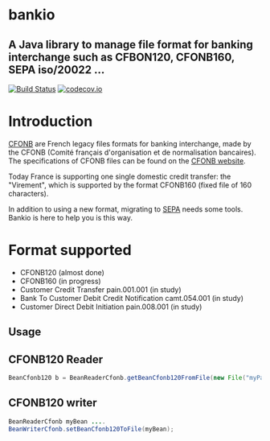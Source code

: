 # bankio
##  A Java library to manage file format for banking interchange such as CFBON120, CFONB160, SEPA  iso/20022 ... 
 [![Build Status](https://travis-ci.org/jpdark007/bankio.svg?branch=master)](https://travis-ci.org/jpdark007/bankio)
[![codecov.io](https://codecov.io/github/jpdark007/bankio/coverage.svg?branch=master)](https://codecov.io/github/jpdark007/bankio?branch=master)

# Introduction
[CFONB](http://fr.wikipedia.org/wiki/CFONB) are French legacy files formats for banking interchange, made by the CFONB (Comité français d'organisation et de normalisation bancaires). The specifications of CFONB files can be found on the [CFONB website](http://www.cfonb.org).

Today France is supporting one single domestic credit transfer: the "Virement", which is supported by the format CFONB160 (fixed file of 160 characters).

In addition to using a new format, migrating to [SEPA](https://en.wikipedia.org/wiki/Single_Euro_Payments_Area) needs some tools. Bankio is here to help you is this way.

# Format supported
 - CFONB120 (almost done)
 - CFONB160 (in progress)
 - Customer Credit Transfer pain.001.001 (in study)
- Bank To Customer Debit Credit Notification camt.054.001 (in study)
- Customer Direct Debit Initiation pain.008.001  (in study)
 
## Usage
## CFONB120 Reader
```java
BeanCfonb120 b = BeanReaderCfonb.getBeanCfonb120FromFile(new File("myPath"));
```
## CFONB120 writer
```java
BeanReaderCfonb myBean ....
BeanWriterCfonb.setBeanCfonb120ToFile(myBean);
```
